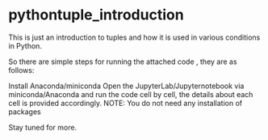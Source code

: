# pythontuple_introduction
This is just an introduction to tuples and how it is used in various conditions in Python.

So there are simple steps for running the attached code , they are as follows:

Install Anaconda/miniconda
Open the JupyterLab/Jupyternotebook via miniconda/Anaconda and run the code cell by cell, the details about each cell is provided accordingly.
NOTE: You do not need any installation of packages

Stay tuned for more.

